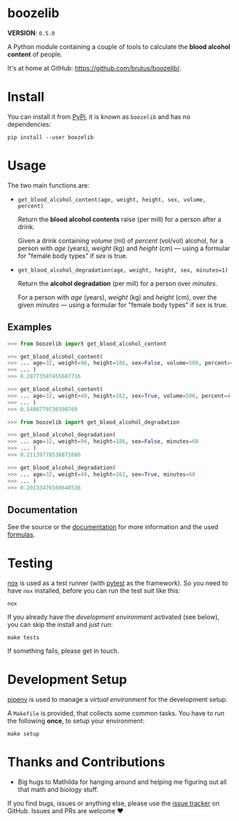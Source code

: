 # boozelib

**VERSION**: `0.5.0`

A Python module containing a couple of tools to calculate the
**blood alcohol content** of people.

It's at home at GitHub: <https://github.com/brutus/boozelib/>.

# Install

You can install it from [PyPi], it is known as `boozelib` and has no
dependencies:

```shell
pip install --user boozelib
```

# Usage

The two main functions are:

-   `get_blood_alcohol_content(age, weight, height, sex, volume, percent)`

    Return the **blood alcohol contents** raise (per mill) for a person after a
    drink.

    Given a drink containing _volume_ (ml) of _percent_ (vol/vol) alcohol, for a
    person with _age_ (years), _weight_ (kg) and _height_ (cm) — using a
    formular for "female body types" if _sex_ is true.

-   `get_blood_alcohol_degradation(age, weight, height, sex, minutes=1)`

    Return the **alcohol degradation** (per mill) for a person over _minutes_.

    For a person with _age_ (years), _weight_ (kg) and _height_ (cm), over the
    given _minutes_ — using a formular for "female body types" if _sex_ is true.

## Examples

```python
>>> from boozelib import get_blood_alcohol_content

>>> get_blood_alcohol_content(
>>> ... age=32, weight=96, height=186, sex=False, volume=500, percent=4.9
>>> ... )
>>> 0.28773587455687716

>>> get_blood_alcohol_content(
>>> ... age=32, weight=48, height=162, sex=True, volume=500, percent=4.9
>>> ... )
>>> 0.5480779730398769

>>> from boozelib import get_blood_alcohol_degradation

>>> get_blood_alcohol_degradation(
>>> ... age=32, weight=96, height=186, sex=False, minutes=60
>>> ... )
>>> 0.21139778538872606

>>> get_blood_alcohol_degradation(
>>> ... age=32, weight=48, height=162, sex=True, minutes=60
>>> ... )
>>> 0.20133476560648536
```

## Documentation

See the source or the [documentation] for more information and the used
[formulas].

# Testing

[nox] is used as a test runner (with [pytest] as the framework). So you need
to have `nox` installed, before you can run the test suit like this:

```shell
nox
```

If you already have the _development environment_ activated (see below), you
can skip the install and just run:

```shell
make tests
```

If something fails, please get in touch.

# Development Setup

[pipenv] is used to manage a _virtual environment_ for the development setup.

A `Makefile` is provided, that collects some common tasks. You have to run
the following **once**, to setup your environment:

```shell
make setup
```

# Thanks and Contributions

-   Big hugs to Mathilda for hanging around and helping me figuring out all
    that math and biology stuff.

If you find bugs, issues or anything else, please use the [issue tracker] on
GitHub. Issues and PRs are welcome ❤️

[documentation]: https://boozelib.readthedocs.org/
[formulas]: https://boozelib.readthedocs.org/en/latest/background.html
[issue tracker]: https://github.com/brutus/boozelib/issues
[nox]: https://nox.thea.codes/
[pipenv]: https://pipenv.pypa.io/
[pypi]: https://pypi.org/project/BoozeLib/
[pytest]: https://docs.pytest.org/
